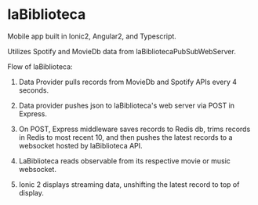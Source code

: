 # laBiblioteca
Mobile app built in Ionic2, Angular2, and Typescript. 

Utilizes Spotify and MovieDb data from laBibliotecaPubSubWebServer.

Flow of laBiblioteca:

1) Data Provider pulls records from MovieDb and Spotify APIs every 4 seconds.

2) Data provider pushes json to laBiblioteca's web server via POST in Express.

3) On POST, Express middleware saves records to Redis db, trims records in Redis to most recent 10, and then pushes the latest records to a websocket hosted by laBiblioteca API.

4) LaBiblioteca reads observable from its respective movie or music websocket.

5) Ionic 2 displays streaming data, unshifting the latest record to top of display.

